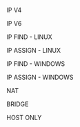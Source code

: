 IP V4

IP V6

IP FIND - LINUX

IP ASSIGN - LINUX 


IP FIND - WINDOWS

IP ASSIGN - WINDOWS

NAT 

BRIDGE 

HOST ONLY 

